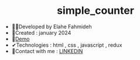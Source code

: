 
<h1 align="center">simple_counter</h1>

- 🙋‍♀️Developed by Elahe Fahmideh
- 📆Created : january 2024
- &#128204;<a href="https://simplecounterredux.netlify.app/" >Demo</a>
- &#x2714;Technologies : html , css , javascript , redux
- &#128231;Contact with me : <a href="https://www.linkedin.com/in/elahe-fahmideh/">LINKEDIN</a>
